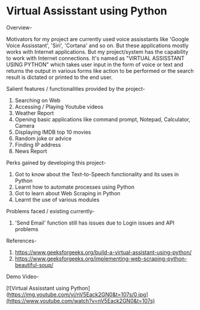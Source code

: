 # Virtual Assisstant using Python

Overview-

Motivators for my project are currently used voice assisstants like 'Google Voice Assisstant', 'Siri', 'Cortana' and so on. But these applications mostly works with Internet applications. But my project/system has the capability to work with Internet connections. It's named as "VIRTUAL ASSISSTANT USING PYTHON" which takes user input in the form of voice or text and returns the output in various forms like action to be performed or the search result is dictated or printed to the end user.


Salient features / functionalities provided by the project-

1) Searching on Web
2) Accessing / Playing Youtube videos
3) Weather Report
4) Opening basic applications like command prompt, Notepad, Calculator, Camera
5) Displaying IMDB top 10 movies
6) Random joke or advice
7) Finding IP address 
8) News Report


Perks gained by developing this project-

1) Got to know about the Text-to-Speech functionality and its uses in Python
2) Learnt how to automate processes using Python
3) Got to learn about Web Scraping in Python
4) Learnt the use of various modules


Problems faced / existing currently-

1) 'Send Email' function still has issues due to Login issues and API problems


References- 
1) https://www.geeksforgeeks.org/build-a-virtual-assistant-using-python/
2) https://www.geeksforgeeks.org/implementing-web-scraping-python-beautiful-soup/

Demo Video-

[![Virtual Assisstant using Python](https://img.youtube.com/vi/nV5Eack2GN0&t=107s/0.jpg](https://www.youtube.com/watch?v=nV5Eack2GN0&t=107s)
